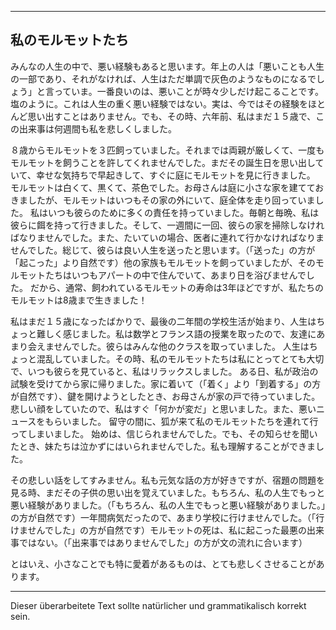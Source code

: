 

---

## 私のモルモットたち

みんなの人生の中で、悪い経験もあると思います。年上の人は「悪いことも人生の一部であり、それがなければ、人生はただ単調で灰色のようなものになるでしょう」と言っていま。一番良いのは、悪いことが時々少しだけ起こることです。塩のように。これは人生の重く悪い経験ではない。実は、今ではその経験をほとんど思い出すことはありません。でも、その時、六年前、私はまだ１５歳で、この出来事は何週間も私を悲しくしました。

８歳からモルモットを３匹飼っていました。それまでは両親が厳しくて、一度もモルモットを飼うことを許してくれませんでした。まだその誕生日を思い出していて、幸せな気持ちで早起きして、すぐに庭にモルモットを見に行きました。
モルモットは白くて、黒くて、茶色でした。お母さんは庭に小さな家を建てておきましたが、モルモットはいつもその家の外にいて、庭全体を走り回っていました。
  私はいつも彼らのために多くの責任を持っていました。毎朝と毎晩、私は彼らに餌を持って行きました。そして、一週間に一回、彼らの家を掃除しなければなりませんでした。また、たいていの場合、医者に連れて行かなければなりませんでした。総じて、彼らは良い人生を送ったと思います。（「送った」の方が「起こった」より自然です）他の家族もモルモットを飼っていましたが、そのモルモットたちはいつもアパートの中で住んでいて、あまり日を浴びませんでした。
だから、通常、飼われているモルモットの寿命は3年ほどですが、私たちのモルモットは8歳まで生きました！

私はまだ１５歳になったばかりで、最後の二年間の学校生活が始まり、人生はちょっと難しく感じました。私は数学とフランス語の授業を取ったので、友達にあまり会えませんでした。彼らはみんな他のクラスを取っていました。
人生はちょっと混乱していました。その時、私のモルモットたちは私にとってとても大切で、いつも彼らを見ていると、私はリラックスしました。
  ある日、私が政治の試験を受けてから家に帰りました。家に着いて（「着く」より「到着する」の方が自然です）、鍵を開けようとしたとき、お母さんが家の戸で待っていました。悲しい顔をしていたので、私はすぐ「何かが変だ」と思いました。また、悪いニュースをもらいました。
留守の間に、狐が来て私のモルモットたちを連れて行ってしまいました。
始めは、信じられませんでした。でも、その知らせを聞いたとき、妹たちは泣かずにはいられませんでした。私も理解することができました。

その悲しい話をしてすみません。私も元気な話の方が好きですが、宿題の問題を見る時、まだその子供の思い出を覚えていました。もちろん、私の人生でもっと悪い経験がありました。（「もちろん、私の人生でもっと悪い経験がありました。」の方が自然です）一年間病気だったので、あまり学校に行けませんでした。（「行けませんでした」の方が自然です）モルモットの死は、私に起こった最悪の出来事ではない。（「出来事ではありませんでした」の方が文の流れに合います）

とはいえ、小さなことでも特に愛着があるものは、とても悲しくさせることがあります。

---

Dieser überarbeitete Text sollte natürlicher und grammatikalisch korrekt sein.
